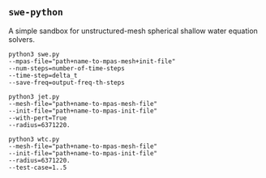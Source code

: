 ## `swe-python`

A simple sandbox for unstructured-mesh spherical shallow water equation solvers.

    python3 swe.py 
    --mpas-file="path+name-to-mpas-mesh+init-file"
    --num-steps=number-of-time-steps 
    --time-step=delta_t 
    --save-freq=output-freq-th-steps

    python3 jet.py
    --mesh-file="path+name-to-mpas-mesh-file"
    --init-file="path+name-to-mpas-init-file"
    --with-pert=True
    --radius=6371220.

    python3 wtc.py
    --mesh-file="path+name-to-mpas-mesh-file"
    --init-file="path+name-to-mpas-init-file"
    --radius=6371220.
    --test-case=1..5
